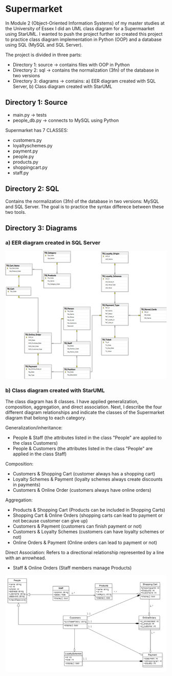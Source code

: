 # Supermarket


In Module 2 (Object-Oriented Information Systems) of my master studies at the University of Essex I did an UML class diagram for a Supermaarket using StarUML. I wanted to push the project further so created this project to practice class diagram implementation in Python (OOP) and a database using SQL (MySQL and SQL Server). 

The project is divided in three parts: 
* Directory 1: source -> contains files with OOP in Python
* Directory 2: sql -> contains the normalization (3fn) of the database in two versions 
* Directory 3: diagrams -> contains: a) EER diagram created with SQL Server, b) Class diagram created with StarUML 

## Directory 1: Source  

* main.py -> tests 
* people_db.py -> connects to MySQL using Python  

Supermarket  has 7 CLASSES:
* customers.py 
* loyaltyschemes.py 
* payment.py 
* people.py 
* products.py 
* shoppingcart.py 
* staff.py 


## Directory 2: SQL   

Contains the normalization (3fn) of the database in two versions: MySQL and SQL Server. The goal is to practice the syntax differece between these two tools. 
 
## Directory 3: Diagrams  

### a) EER diagram created in SQL Server 

![EER Diagram](diagrams/EER_Diagram_SQL_Server.png)

### b) Class diagram created with StarUML

The class diagram has 8 classes. I have applied generalization, composition, aggregation, and direct association.  Next, I describe the four different diagram relationships and indicate the classes of the Supermarket diagram that belong to each category. 

Generalization/inheritance:    

* People & Staff (the attributes listed in the class "People" are applied to the class Customers) 
* People & Customers (the attributes listed in the class "People" are applied in the class Staff)       

Composition:  

* Customers & Shopping Cart (customer always has a shopping cart)
* Loyalty Schemes & Payment (loyalty schemes always create discounts in payments) 
* Customers & Online Order (customers always have online orders) 

Aggregation:  

* Products & Shopping Cart (Products can be included in Shopping Carts) 
* Shopping Cart & Online Orders (shopping carts can lead to payment or not because customer can give up)
* Customers & Payment (customers can finish payment or not)
* Customers & Loyalty Schemes (customers can have loyalty schemes or not)
* Online Orders & Payment (Online orders can lead to payment or not)


Direct Association: Refers to a directional relationship represented by a line with an arrowhead.

* Staff  & Online Orders  (Staff members manage Products)

![class diagram](diagrams/Supermarket_Class_Diagram_UML.png)
